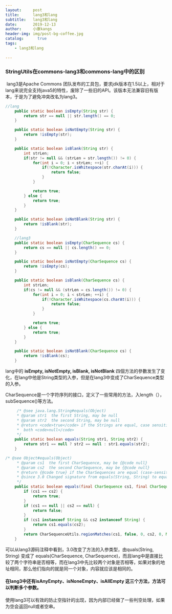 ```yaml
---
layout:     post
title:      lang3和lang
subtitle:   lang3和lang
date:       2019-12-13            
author:     小康kangs                
header-img: img/post-bg-coffee.jpg
catalog: 	  true
tags:
    - lang3和lang
        
---
```

### StringUtils在commons-lang3和commons-lang中的区别

​         lang3是Apache Commons 团队发布的工具包，要求jdk版本在1.5以上，相对于lang来说完全支持java5的特性，废除了一些旧的API。该版本无法兼容旧有版本，于是为了避免冲突改名为lang3。



```java
//lang
    public static boolean isEmpty(String str) {
        return str == null || str.length() == 0;
    }

    public static boolean isNotEmpty(String str) {
        return !isEmpty(str);
    }

    public static boolean isBlank(String str) {
        int strLen;
        if(str != null && (strLen = str.length()) != 0) {
            for(int i = 0; i < strLen; ++i) {
                if(!Character.isWhitespace(str.charAt(i))) {
                    return false;
                }
            }

            return true;
        } else {
            return true;
        }
    }

    public static boolean isNotBlank(String str) {
        return !isBlank(str);
    }

    //lang3
    public static boolean isEmpty(CharSequence cs) {
        return cs == null || cs.length() == 0;
    }

    public static boolean isNotEmpty(CharSequence cs) {
        return !isEmpty(cs);
    }

    public static boolean isBlank(CharSequence cs) {
        int strLen;
        if(cs != null && (strLen = cs.length()) != 0) {
            for(int i = 0; i < strLen; ++i) {
                if(!Character.isWhitespace(cs.charAt(i))) {
                    return false;
                }
            }

            return true;
        } else {
            return true;
        }
    }

    public static boolean isNotBlank(CharSequence cs) {
        return !isBlank(cs);
    }
```

lang中的 **isEmpty,  isNotEmpty,  isBlank,  isNotBlank** 四個方法的參數发生了变化，在lang中他是String类型的入参，但是在lang3中变成了CharSequence类型的入参。

CharSequence是一个字符序列的接口，定义了一些常用的方法，入length（），subSequence()等方法。

```java
     /* @see java.lang.String#equals(Object)
     * @param str1  the first String, may be null
     * @param str2  the second String, may be null
     * @return <code>true</code> if the Strings are equal, case sensitive, or
     *  both <code>null</code>
     */
    public static boolean equals(String str1, String str2) {
        return str1 == null ? str2 == null : str1.equals(str2);
    }     

/* @see Object#equals(Object)
     * @param cs1  the first CharSequence, may be {@code null}
     * @param cs2  the second CharSequence, may be {@code null}
     * @return {@code true} if the CharSequences are equal (case-sensitive), or both {@code null}
     * @since 3.0 Changed signature from equals(String, String) to equals(CharSequence, CharSequence)
     */
    public static boolean equals(final CharSequence cs1, final CharSequence cs2) {
        if (cs1 == cs2) {
            return true;
        }
        if (cs1 == null || cs2 == null) {
            return false;
        }
        if (cs1 instanceof String && cs2 instanceof String) {
            return cs1.equals(cs2);
        }
        return CharSequenceUtils.regionMatches(cs1, false, 0, cs2, 0, Math.max(cs1.length(), cs2.length()));
    }
```

可以从lang3源码注释中看到，3.0改变了方法的入参类型，由quals(String, String) 变成了 equals(CharSequence, CharSequence)，而且lang中是直接比较了两个字符串是否相等，而在lang3中先比较两个对象是否相等，如果对象的地址相同，那么他们指向的就是同一个对象，内容就应该是相同的。

#### 在lang3中还有isAnyEmpty、isNoneEmpty、isAllEmpty 这三个方法，方法可以判断多个参数。 

使用lang3可以有效的防止空指针的出现，因为内部已经做了一些判空处理，如果为空会返回null或者空串。
